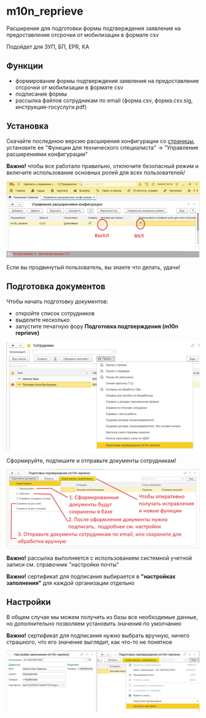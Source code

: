 # m10n_reprieve

Расширение для подготовки формы подтверждения заявления на предоставление отсрочки от мобилизации в формате csv

Подойдет для ЗУП, БП, EPR, КА

## Функции

- формирование формы подтверждения заявления на предоставление отсрочки от мобилизации в формате csv
- подписание формы
- рассылка файлов сотрудникам по email (форма.csv, форма.csv.sig, инструкция-госуслуги.pdf)

## Установка

Скачайте последнюю версию расширения конфигурации со [страницы](https://github.com/korotovskih/m10n_reprieve/releases), установите ее "Функции для технического специалиста" -> "Управление расширениями конфигурации"

**Важно!** чтобы все работало правильно, отключите безопасный режим и включите использование основных ролей для всех пользователей/

![install-1](files/install-1.jpg "настройка расширения")

Если вы продвинутый пользователь, вы знаете что делать, удачи!

## Подготовка документов

Чтобы начать подготовку документов:

- откройте список сотрудников
- выделите несколько
- запустите печатную фору **Подготовка подтверждения (m10n reprieve)**

![step-1](files/step-1.jpg "первый шаг")

Сформируйте, подпишите и отправьте документы сотрудникам!

![map-1](files/map-1.jpg "оформление документов")

**Важно!** рассылка выполняется с использованием системной учетной записи см. справочник "настройки почты"

**Важно!** сертификат для подписания выбирается в **"настройках заполнения"** для каждой организации отдельно

## Настройки

В общем случае мы можем получить из базы все необходимые данные, но дополнительно позволяем установить значения по умолчанию

**Важно!** сертификат для подписания нужно выбрать вручную, ничего страшного, что его значение выглядит, как что-то не понятное

![settings-1-1](files/settings-1.jpg "настройки заполнения")
